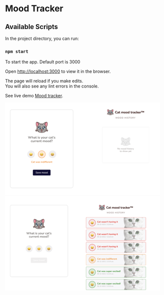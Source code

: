 # Mood Tracker

## Available Scripts

In the project directory, you can run:

### `npm start`

To start the app. Default port is 3000

Open [http://localhost:3000](http://localhost:3000) to view it in the browser.

The page will reload if you make edits.\
You will also see any lint errors in the console.

See live demo [Mood tracker](https://mood-tracker.vercel.app/).

![Alt Text](/screen1.png)
![Alt Text](/screen2.png)
